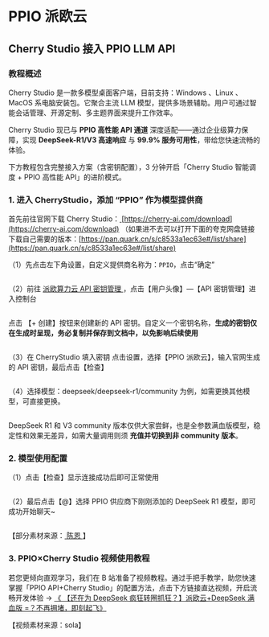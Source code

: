 # PPIO 派欧云

## Cherry Studio 接入 PPIO LLM API

### [​](https://ppinfra.com/docs/third-party/cherry-studio-use#%E6%95%99%E7%A8%8B%E6%A6%82%E8%BF%B0)教程概述 <a href="#e6-95-99-e7-a8-8b-e6-a6-82-e8-bf-b0" id="e6-95-99-e7-a8-8b-e6-a6-82-e8-bf-b0"></a>

Cherry Studio 是一款多模型桌面客户端，目前支持：Windows 、Linux 、MacOS 系电脑安装包。它聚合主流 LLM 模型，提供多场景辅助。用户可通过智能会话管理、开源定制、多主题界面来提升工作效率。

Cherry Studio 现已与 **PPIO 高性能 API 通道** 深度适配——通过企业级算力保障，实现 **DeepSeek-R1/V3 高速响应** 与 **99.9% 服务可用性**，带给您快速流畅的体验。

下方教程包含完整接入方案（含密钥配置），3 分钟开启「Cherry Studio 智能调度 + PPIO 高性能 API」的进阶模式。

### [​](https://ppinfra.com/docs/third-party/cherry-studio-use#1-%E8%BF%9B%E5%85%A5-cherrystudio%EF%BC%8C%E6%B7%BB%E5%8A%A0-%E2%80%9Cppio%E2%80%9D-%E4%BD%9C%E4%B8%BA%E6%A8%A1%E5%9E%8B%E6%8F%90%E4%BE%9B%E5%95%86)1. 进入 CherryStudio，添加 “PPIO” 作为模型提供商 <a href="#id-1-e8-bf-9b-e5-85-a5-cherrystudio-ef-bc-8c-e6-b7-bb-e5-8a-a0-e2-80-9cppio-e2-80-9d-e4-bd-9c-e4-b8-ba" id="id-1-e8-bf-9b-e5-85-a5-cherrystudio-ef-bc-8c-e6-b7-bb-e5-8a-a0-e2-80-9cppio-e2-80-9d-e4-bd-9c-e4-b8-ba"></a>

首先前往官网下载 Cherry Studio：[ ](https://cherry-ai.com/download)[https://cherry-ai.com/download](https://cherry-ai.com/download) （如果进不去可以打开下面的夸克网盘链接下载自己需要的版本：[https://pan.quark.cn/s/c8533a1ec63e#/list/share](https://pan.quark.cn/s/c8533a1ec63e#/list/share)

（1）先点击左下角设置，自定义提供商名称为：`PPIO`，点击“确定”

<figure><img src="https://static.ppinfra.com/docs/image/llm/cherry-studio-setting.png" alt=""><figcaption></figcaption></figure>

（2）前往 [派欧算力云 API 密钥管理 ](https://ppinfra.com/user/register?invited_by=JYT9GD\&utm_source=github_cherry-studio)，点击【用户头像】—【API 密钥管理】进入控制台

<figure><img src="https://static.ppinfra.com/docs/image/llm/ppinfra-create-api-key-01.png" alt=""><figcaption></figcaption></figure>

点击 【+ 创建】按钮来创建新的 API 密钥。自定义一个密钥名称，**生成的密钥仅在生成时呈现，务必复制并保存到文档中，以免影响后续使用**

<figure><img src="https://static.ppinfra.com/docs/image/llm/ppinfra-create-api-key-02.png" alt=""><figcaption></figcaption></figure>

（3）在 CherryStudio 填入密钥 点击设置，选择【PPIO 派欧云】，输入官网生成的 API 密钥，最后点击【检查】

<figure><img src="https://static.ppinfra.com/docs/image/llm/cherry-studio-3601.PNG" alt=""><figcaption></figcaption></figure>

（4）选择模型：deepseek/deepseek-r1/community 为例，如需更换其他模型，可直接更换。

<figure><img src="https://static.ppinfra.com/docs/image/llm/cherry-studio-3602.PNG" alt=""><figcaption></figcaption></figure>

DeepSeek R1 和 V3 community 版本仅供大家尝鲜，也是全参数满血版模型，稳定性和效果无差异，如需大量调用则须 **充值并切换到非 community 版本**。

### [​](https://ppinfra.com/docs/third-party/cherry-studio-use#2-%E6%A8%A1%E5%9E%8B%E4%BD%BF%E7%94%A8%E9%85%8D%E7%BD%AE)2. 模型使用配置 <a href="#id-2-e6-a8-a1-e5-9e-8b-e4-bd-bf-e7-94-a8-e9-85-8d-e7-bd-ae" id="id-2-e6-a8-a1-e5-9e-8b-e4-bd-bf-e7-94-a8-e9-85-8d-e7-bd-ae"></a>

（1）点击【检查】显示连接成功后即可正常使用

<figure><img src="https://static.ppinfra.com/docs/image/llm/cherry-studio-3603.png" alt=""><figcaption></figcaption></figure>

（2）最后点击【@】选择 PPIO 供应商下刚刚添加的 DeepSeek R1 模型，即可成功开始聊天\~

<figure><img src="https://static.ppinfra.com/docs/image/llm/cherry-studio-ppio-config-02.png" alt=""><figcaption></figcaption></figure>

【部分素材来源：[ 陈恩 ](https://www.kdocs.cn/l/ctGiF5K6PQoO)】

### [​](https://ppinfra.com/docs/third-party/cherry-studio-use#3-ppio%C3%97cherry-studio-%E8%A7%86%E9%A2%91%E4%BD%BF%E7%94%A8%E6%95%99%E7%A8%8B)3. PPIO×Cherry Studio 视频使用教程 <a href="#id-3-ppio-c3-97cherry-studio-e8-a7-86-e9-a2-91-e4-bd-bf-e7-94-a8-e6-95-99-e7-a8-8b" id="id-3-ppio-c3-97cherry-studio-e8-a7-86-e9-a2-91-e4-bd-bf-e7-94-a8-e6-95-99-e7-a8-8b"></a>

若您更倾向直观学习，我们在 B 站准备了视频教程。通过手把手教学，助您快速掌握「PPIO API+Cherry Studio」的配置方法，点击下方链接直达视频，开启流畅开发体验 → [《 【还在为 DeepSeek 疯狂转圈抓狂？】派欧云+DeepSeek 满血版 =？不再拥堵，即刻起飞》](https://www.bilibili.com/video/BV1BZNmeTEwg/?buvid=XX82F37818653072D274A6BB8A4FE7938A30C\&from_spmid=search.search-result.0.0\&is_story_h5=false\&mid=3CpKQv%2Bjnb8k6iTGlUl1eH8FTQ%2FSZMtL1rElX6M3iMo%3D\&plat_id=116\&share_from=ugc\&share_medium=android\&share_plat=android\&share_session_id=b892268f-5751-4f6e-9690-50b37855d346\&share_source=WEIXIN\&share_source=weixin\&share_tag=s_i\&spmid=united.player-video-detail.0.0\&timestamp=1739160448\&unique_k=eKDZuRP\&up_id=3546757841554023\&vd_source=50fea165795ccc47455a165f5bcaeed2)

【视频素材来源：sola】
